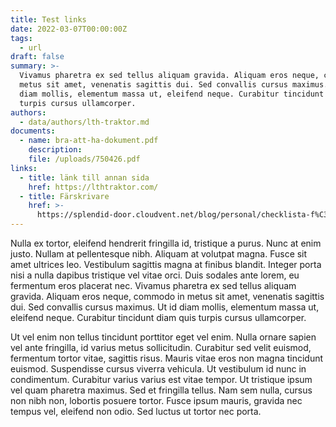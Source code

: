 ```yaml
---
title: Test links
date: 2022-03-07T00:00:00Z
tags:
  - url
draft: false
summary: >-
  Vivamus pharetra ex sed tellus aliquam gravida. Aliquam eros neque, commodo in
  metus sit amet, venenatis sagittis dui. Sed convallis cursus maximus. Ut id
  diam mollis, elementum massa ut, eleifend neque. Curabitur tincidunt diam quis
  turpis cursus ullamcorper.
authors:
  - data/authors/lth-traktor.md
documents:
  - name: bra-att-ha-dokument.pdf
    description:
    file: /uploads/750426.pdf
links:
  - title: länk till annan sida
    href: https://lthtraktor.com/
  - title: Färskrivare
    href: >-
      https://splendid-door.cloudvent.net/blog/personal/checklista-f%C3%B6r-f%C3%A4rdskrivarna-i-fikarummet
---
```


Nulla ex tortor, eleifend hendrerit fringilla id, tristique a purus. Nunc at enim justo. Nullam at pellentesque nibh. Aliquam at volutpat magna. Fusce sit amet ultrices leo. Vestibulum sagittis magna at finibus blandit. Integer porta nisi a nulla dapibus tristique vel vitae orci. Duis sodales ante lorem, eu fermentum eros placerat nec. Vivamus pharetra ex sed tellus aliquam gravida. Aliquam eros neque, commodo in metus sit amet, venenatis sagittis dui. Sed convallis cursus maximus. Ut id diam mollis, elementum massa ut, eleifend neque. Curabitur tincidunt diam quis turpis cursus ullamcorper.

Ut vel enim non tellus tincidunt porttitor eget vel enim. Nulla ornare sapien vel ante fringilla, id varius metus sollicitudin. Curabitur sed velit euismod, fermentum tortor vitae, sagittis risus. Mauris vitae eros non magna tincidunt euismod. Suspendisse cursus viverra vehicula. Ut vestibulum id nunc in condimentum. Curabitur varius varius est vitae tempor. Ut tristique ipsum vel quam pharetra maximus. Sed et fringilla tellus. Nam sem nulla, cursus non nibh non, lobortis posuere tortor. Fusce ipsum mauris, gravida nec tempus vel, eleifend non odio. Sed luctus ut tortor nec porta.

